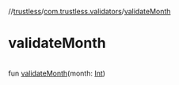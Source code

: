 //[trustless](../../index.md)/[com.trustless.validators](index.md)/[validateMonth](validate-month.md)

# validateMonth

\
fun [validateMonth](validate-month.md)(month: [Int](https://kotlinlang.org/api/latest/jvm/stdlib/kotlin/-int/index.html))
